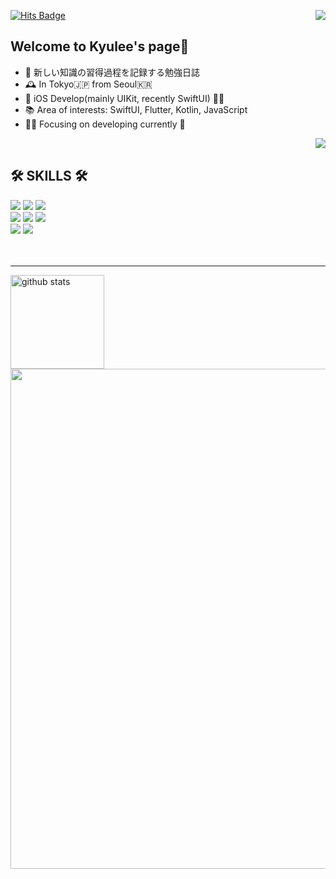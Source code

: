 <div align="left">
  <img align="right" src="http://mazassumnida.wtf/api/v2/generate_badge?boj=realkyuman26"/>

  [![Hits Badge](https://hits.seeyoufarm.com/api/count/incr/badge.svg?url=https%3A%2F%2Fgithub.com%2FKyusokLee&count_bg=%23F7CAC9&title_bg=%2392A8D1&icon=swift.svg&icon_color=%23F7CAC9&title=Visitors&edge_flat=false)](https://hits.seeyoufarm.com)
  
## Welcome to Kyulee's page👋
  - 📝 新しい知識の習得過程を記録する勉強日誌
  - 🕰 In Tokyo🇯🇵 from Seoul🇰🇷 
  - 🌱 iOS Develop(mainly UIKit, recently SwiftUI) 🚴‍♂️
  - 📚 Area of interests: SwiftUI, Flutter, Kotlin, JavaScript
  - 🧗‍♂️ Focusing on developing currently 🌱
  <img align="right" src="https://github-readme-stats-sigma-five.vercel.app/api/top-langs/?username=kyusoklee&layout=compact&theme=dracula&langs_count=8"/>
  <br>
</div>

<div align="left">
  
  ## 🛠 SKILLS 🛠
 
  <img src="https://img.shields.io/badge/-Swift-F05138?style=flat-square&logo=Swift&logoColor=white"> <img src="https://img.shields.io/badge/Firebase-FFCA28?style=flat-square&logo=Firebase&logoColor=white"/> <img src="https://img.shields.io/badge/Google Cloud-4285F4?style=flat-square&logo=Google Cloud&logoColor=white"/>
  <br>
  <img src="https://img.shields.io/badge/Python-3776AB?style=flat-square&logo=Python&logoColor=white"/> <img src="https://img.shields.io/badge/Docker-2496ED?style=flat-square&logo=Docker&logoColor=white"/> <img src="https://img.shields.io/badge/Raspberry Pi-A22846?style=flat-square&logo=Raspberry Pi&logoColor=white">
  <br>
  <img src="https://img.shields.io/badge/JavaScript-F7DF1E?style=flat-square&logo=JavaScript&logoColor=white"> <img src="https://img.shields.io/badge/C++-00599C?style=flat-square&logo=Cplusplus&logoColor=white">
  <br><br><br>
</div>

<hr />
<div>
  <img alt="github stats" height="150px" src="https://github-readme-stats-sigma-five.vercel.app/api?username=kyusoklee&count_private=true&show_icons=true&theme=tokyonight"/>
</div>

<div>
  <img width=800 src="https://github-profile-trophy.vercel.app/?username=kyusoklee&column=7&theme=tokyonight"/>
</div>

<!--
**KyusokLee/KyusokLee** is a ✨ _special_ ✨ repository because its `README.md` (this file) appears on your GitHub profile.

Here are some ideas to get you started:

- 🔭 I’m currently working on ...
- 🌱 I’m currently learning ...
- 👯 I’m looking to collaborate on ...
- 🤔 I’m looking for help with ...
- 💬 Ask me about ...
- 📫 How to reach me: ...
- 😄 Pronouns: ...
- ⚡ Fun fact: ...
-->
